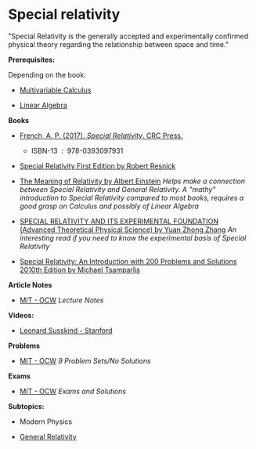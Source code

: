 # Special relativity

"Special Relativity is the generally accepted and experimentally confirmed physical theory regarding the relationship between space and time."

**Prerequisites:**

Depending on the book:

- [Multivariable Calculus](/Math/MultivariableCalculus.md)

- [Linear Algebra](/Math/LinearAlgebra.md)

**Books**

* [  French, A. P. (2017). *Special Relativity*. CRC Press.](https://www.amazon.com/Special-Relativity-M-I-T-Introductory-Physics/dp/0393097935)
  *  ISBN-13 ‏ : ‎ 978-0393097931 

* [Special Relativity First Edition by Robert Resnick](https://www.amazon.com/Special-Relativity-P-Robert-Resnick/dp/0471717258)

* [The Meaning of Relativity by Albert Einstein](https://www.gutenberg.org/files/36276/36276-pdf.pdf) *Helps make a connection between Special Relativity and General Relativity. A "mathy" introduction to Special Relativity compared to most books, requires a good grasp on Calculus and possibly of Linear Algebra*

* [SPECIAL RELATIVITY AND ITS EXPERIMENTAL FOUNDATION (Advanced Theoretical Physical Science) by Yuan Zhong Zhang](https://www.amazon.com/RELATIVITY-EXPERIMENTAL-FOUNDATION-Advanced-Theoretical/dp/9810227493) *An interesting read if you need to know the experimental basis of Special Relativity*

* [Special Relativity: An Introduction with 200 Problems and Solutions 2010th Edition by Michael Tsamparlis](https://www.amazon.com/Special-Relativity-Introduction-Problems-Solutions/dp/3642038360)

**Article Notes**

* [MIT - OCW](https://ocw.mit.edu/courses/physics/8-033-relativity-fall-2006/lecture-notes/) *Lecture Notes*

**Videos:**

* [Leonard Susskind - Stanford](https://www.youtube.com/watch?v=toGH5BdgRZ4&list=PL42DF98859D7B81B9)


**Problems**

* [MIT - OCW](https://ocw.mit.edu/courses/physics/8-033-relativity-fall-2006/assignments/) *9 Problem Sets/No Solutions*

**Exams**

* [MIT - OCW](https://ocw.mit.edu/courses/physics/8-033-relativity-fall-2006/exams/) *Exams and Solutions*

**Subtopics:**

* Modern Physics

* [General Relativity](https://old.reddit.com/r/bibliographies/comments/e6dje9/general_relativity/#thing_t3_e6dje9)
